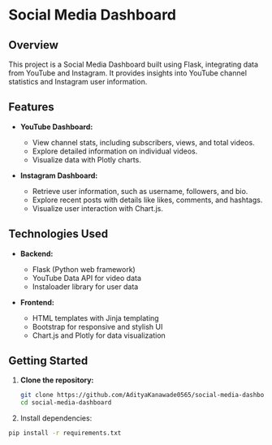 # Social Media Dashboard

## Overview

This project is a Social Media Dashboard built using Flask, integrating data from YouTube and Instagram. It provides insights into YouTube channel statistics and Instagram user information.

## Features

- **YouTube Dashboard:**
  - View channel stats, including subscribers, views, and total videos.
  - Explore detailed information on individual videos.
  - Visualize data with Plotly charts.

- **Instagram Dashboard:**
  - Retrieve user information, such as username, followers, and bio.
  - Explore recent posts with details like likes, comments, and hashtags.
  - Visualize user interaction with Chart.js.

## Technologies Used

- **Backend:**
  - Flask (Python web framework)
  - YouTube Data API for video data
  - Instaloader library for user data

- **Frontend:**
  - HTML templates with Jinja templating
  - Bootstrap for responsive and stylish UI
  - Chart.js and Plotly for data visualization

## Getting Started

1. **Clone the repository:**
   ```bash
   git clone https://github.com/AdityaKanawade0565/social-media-dashboard.git
   cd social-media-dashboard

2. Install dependencies:
  ```bash
  pip install -r requirements.txt

